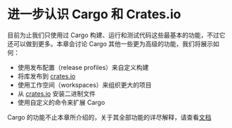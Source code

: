 # 进一步认识 Cargo 和 Crates.io




目前为止我们只使用过 Cargo 构建、运行和测试代码这些最基本的功能，不过它还可以做到更多。本章会讨论 Cargo 其他一些更为高级的功能，我们将展示如何：

- 使用发布配置（release profiles）来自定义构建
- 将库发布到 [crates.io](https://crates.io)
- 使用工作空间（workspaces）来组织更大的项目
- 从 [crates.io](https://crates.io) 安装二进制文件
- 使用自定义的命令来扩展 Cargo

Cargo 的功能不止本章所介绍的，关于其全部功能的详尽解释，请查看[文档](http://doc.rust-lang.org/cargo/)
